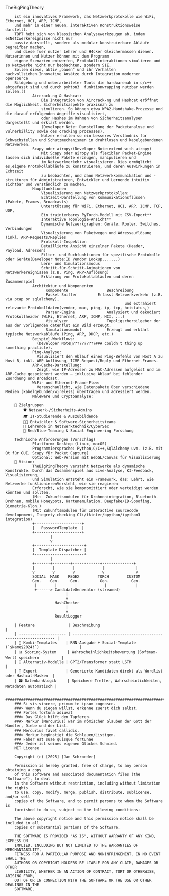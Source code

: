 TheBigPingTheory

        ist ein innovatives Framework, das Netzwerkprotokolle wie WiFi, Ethernet, HCI, ARP, ICMP,
        und mehr in einer neuen, interaktiven Konstruktionsweise darstellt.
        TBPT hebt sich von klassischen Analysewerkzeugen ab, indem esNetzwerkereignisse nicht nur 
        passiv darstellt, sondern als modular konstruierbare Abläufe begreifbar machen, 
        und diese fuer nutzer Lehrer und H4cker Gleichermassen dienen. Nutzerinnen und Nutzer können mit dem Programm
        eigene Szenarien entwerfen, Protokollinteraktionen simulieren und so Netzwerke nicht nur beobachten, sondern SIE,
        Sollen diese, aktiv „bauen“ und ihr Verhalten nachvollziehen.Innovative Ansätze durch Integration moderner opensource
        Bildgebung und ueberarbeiteter Tools die hardwarenah in c/c++ abtgefasst sind und durch pyhton3  funktionwrapping nutzbar werden sollen.()
                Aircrack-ng & Hashcat:
                    Die Integration von Aircrack-ng und Hashcat eröffnet die Möglichkeit, Sicherheitsaspekte praxisnah zu 
                    simulieren. So können etwa WPA2-Handshake-Prozesse und die darauf erfolgenden Angriffe visualisiert,
                    oder Hashes im Rahmen von Sicherheitsanalysen dargestellt und erklärt werden.
                    (Developer Note: Darstellung der Packetanalyse und Vulnerbillity sowie des cracking prozesses).
                    Nutzer erhalten so ein besseres Verständnis für Schwachstellen und Schutzmechanismen in drahtlosen und kabelgebundenen Netzwerken.
                Scapy oder airopy:(Developer Note:extend with airopy) 
                    Mit Scapy oder airopy als flexibler Packet-Engine lassen sich individuelle Pakete erzeugen, manipulieren und
                    im Netzwerkverkehr visualisieren. Dies ermöglicht es,eigene Protokollabläufe zu konstruieren, und deren Auswirkungen in Echtzeit
                    zu beobachten, und dann Netzwerkkommunikation und -strukturen für Administratoren, Entwickler und Lernende intuitiv sichtbar und verständlich zu machen.
                Hauptfunktionen
                    Visualisierung von Netzwerkprotokollen:
                    Echtzeit-Darstellung von Kommunikationsflüssen (Pakete, Frames, Broadcasts)
                    Unterstützung für WiFi, Ethernet, HCI, ARP, ICMP, TCP, UDP, 
                    Ein trainierbares PyTorch-Modell mit CSV-Import** 
                    Interaktive Topologie-Ansicht**
                    Dynamische Netzwerkgraphen: Geräte, Router, Switches, Verbindungen
                    Visualisierung von Paketwegen und Adressauflösung (inkl. ARP-Requests/Replies
                    Protokoll-Inspektion
                    Detaillierte Ansicht einzelner Pakete (Header, Payload, Adressen)
                    Filter- und Suchfunktionen für spezifische Protokolle oder Geräte(Developer Note:ID Vendor Lookup.......)
                    Lern- und Simulationsmodus
                    Schritt-für-Schritt-Animationen von Netzwerkereignissen (z.B. Ping, ARP-Auflösung)
                    Erklärung von Protokollabläufen und deren Zusammenspiel
                Architektur und Komponenten
                      Komponente	             Beschreibung
                      Packet Sniffer 	     Erfasst Netzwerkverkehr (z.B. via pcap or sqlalchemy),
                                                         und extrahiert relevante Protokolldaten(vendor, mac, ping, ip, tcp, hcistatus,)
                      Parser-Engine	             Analysiert und dekodiert Protokollheader (WiFi, Ethernet, ARP, ICMP, HCI, ...)
                      Visualyzer                 Topoligscherbilgeber der aus der vorligenden datenflut ein Bild erzeugt.
                      Simulationsmodul           Erzeugt und erklärt typische Netzwerkabläufe (Ping, ARP, DHCP, etc.)
                Beispiel-Workflows:
                  (Developer Note🤔??????????### couldn't thing up something practicle).
                Ping-Analyse:
                  Visualisiert den Ablauf eines Ping-Befehls von Host A zu Host B, inkl. ARP-Auflösung, ICMP-Request/Reply und Ethernet-Frames.
                ARP-Cache-Darstellung:
                  Zeigt, wie IP-Adressen zu MAC-Adressen aufgelöst und im ARP-Cache gespeichert werden – inklusive Ablauf bei fehlender Zuordnung und Broadcast.
                WiFi- und Ethernet-Frame-Flow:
                  Veranschaulicht, wie Datenpakete über verschiedene Medien (kabelgebunden/wireless) übertragen und adressiert werden.
                Maleware und Cryptoanalyse:
                  
        🎯 Zielgruppen
            🛡 Netzwerk-/Sicherheits-Admins
            🎓 IT-Studierende & Auszubildende
            🧑‍💻 Entwickler & Software-Sicherheitsteams
            🧠 Lehrende in Netzwerktechnik/CyberSec
            🦠 Red/Blue-Teaming & Social Engineering Forschung
        
        Technische Anforderungen (Vorschlag)
                Plattform: Desktop (Linux, macOS)
                Programmiersprache: Python,C/C++,SQlAlchemy uvm. (z.B. mit Qt für GUI, Scapy für Packet Capture)
                Optional: Web-Version mit WebGL/Canvas für Visualisierung
        🔮 Vision:
                TheBigPingTheory versteht Netzwerke als dynamische Konstrukte. Durch das Zusammenspiel aus Live-Analyse, KI-Feedback, Visualisierung,
                und Simulation entsteht ein Framework, das: Lehrt, wie Netzwerke funktionierenVersteht, wie sie reagieren
                Erforscht, wie sie kompromittiert oder verteidigt werden könnten und sollten.
                (Mit  Zukunftsmodulen für Drohnenintegration, Bluetooth-Drohnen, mobile Honeypots, Kartenemulation, Deepfake/ID-Spoofing, Biometrie-Klon.)
                (Mit Zukunftsmodulen für Interactive sourcecode developement, Itegrety-checking Cli/tkinter/bpython/ipython3 integration)
                +---------------------+
                |   PasswordTemplate  |
                +---------------------+
                        |
                        v
                +----------------------+
                |  Template Dispatcher |
                +----------------------+
                        |
                +-------+--------+------------+--------------+
                |        |        |            |              |
                v        v        v            v              v
                SOCIAL  MASK    REGEX        TORCH        CUSTOM
                Gen.    Gen.     Gen.         Gen.          Gen.
                 |        |        |            |             |
                 +------> CandidateGenerator (streamed)
                               |
                               v
                          HashChecker
                               |
                               v
                          ResultLogger
        
        | Feature               | Beschreibung                                                   |
        | --------------------- | -------------------------------------------------------------- |
        | 🔄 Kombi-Templates    | RNN-Ausgabe + Social-Template (`$Name$2024!`)                  |
        | 📊 Scoring-System     | Wahrscheinlichkeitsbewertung (Softmax-Wert) speichern          |
        | 🧠 Alternativ-Modelle | GPT2/Transformer statt LSTM                                    |
        | 🧩 Export             | Generierte Kandidaten direkt als Wordlist oder Hashcat-Masken  |
        | 🗃 Datenbanklogik     | Speichere Treffer, Wahrscheinlichkeiten, Metadaten automatisch |

        ################################################################################################################################################################
        ### Si vis vincere, primum te ipsum cognosce.
        ###> Wenn du siegen willst, erkenne zuerst dich selbst.
        ### Fortes fortuna adiuvat
        ###> Das Glück hilft den Tapferen.
        ###> Merkur (Mercurius) war im römischen Glauben der Gott der Händler, Diebe und der List.
        ### Mercurius favet callidis.
        ###> Merkur begünstigt die Schlauen/Listigen.
        ### Faber est suae quisque fortunae  
        ###> Jeder ist seines eigenen Glückes Schmied.
        MIT License
        
        Copyright (c) [2025] [Jan Schroeder]
        
        Permission is hereby granted, free of charge, to any person obtaining a copy
        of this software and associated documentation files (the "Software"), to deal
        in the Software without restriction, including without limitation the rights
        to use, copy, modify, merge, publish, distribute, sublicense, and/or sell
        copies of the Software, and to permit persons to whom the Software is
        furnished to do so, subject to the following conditions:
        
        The above copyright notice and this permission notice shall be included in all
        copies or substantial portions of the Software.
        
        THE SOFTWARE IS PROVIDED "AS IS", WITHOUT WARRANTY OF ANY KIND, EXPRESS OR
        IMPLIED, INCLUDING BUT NOT LIMITED TO THE WARRANTIES OF MERCHANTABILITY,
        FITNESS FOR A PARTICULAR PURPOSE AND NONINFRINGEMENT. IN NO EVENT SHALL THE
        AUTHORS OR COPYRIGHT HOLDERS BE LIABLE FOR ANY CLAIM, DAMAGES OR OTHER
        LIABILITY, WHETHER IN AN ACTION OF CONTRACT, TORT OR OTHERWISE, ARISING FROM,
        OUT OF OR IN CONNECTION WITH THE SOFTWARE OR THE USE OR OTHER DEALINGS IN THE
        SOFTWARE.
